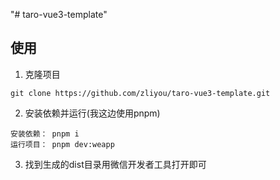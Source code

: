 "# taro-vue3-template" 

## 使用
1. 克隆项目
```
git clone https://github.com/zliyou/taro-vue3-template.git
```
2. 安装依赖并运行(我这边使用pnpm)
```
安装依赖： pnpm i
运行项目： pnpm dev:weapp
```
3. 找到生成的dist目录用微信开发者工具打开即可